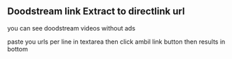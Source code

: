 ## Doodstream link Extract to directlink url 

you can see doodstream videos without ads

paste you urls per line in textarea then click ambil link button then results in bottom
